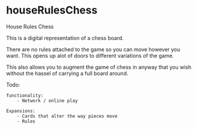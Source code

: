 # houseRulesChess
House Rules Chess

This is a digital representation of a chess board.  

There are no rules attached to the game so you can move however you want.  This opens up alot of doors to different variations of the game.

This also allows you to augment the game of chess in anyway that you wish without the hassel of carrying a full board around.



Todo:

    functionality:
        - Network / online play
    
    Expansions:
        - Cards that alter the way pieces move
        - Rules